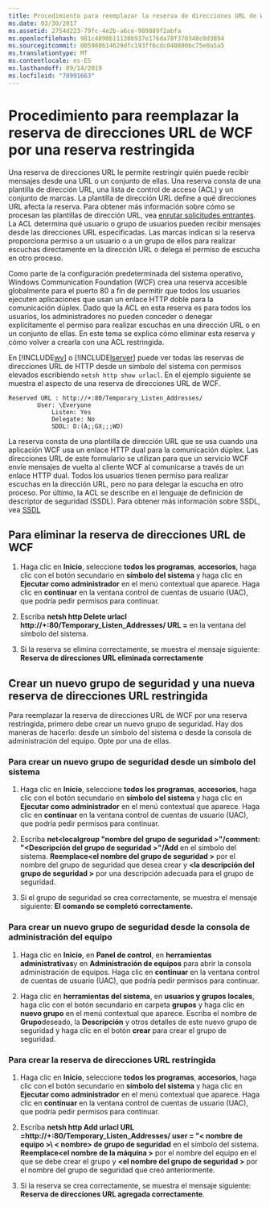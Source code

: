 ```yaml
---
title: Procedimiento para reemplazar la reserva de direcciones URL de WCF por una reserva restringida
ms.date: 03/30/2017
ms.assetid: 2754d223-79fc-4e2b-a6ce-989889f2abfa
ms.openlocfilehash: 981c4890b11130b937e176da78f378340c0d3894
ms.sourcegitcommit: 005980b14629dfc193ff6cdc040800bc75e0a5a5
ms.translationtype: MT
ms.contentlocale: es-ES
ms.lasthandoff: 09/14/2019
ms.locfileid: "70991663"
---
```

# <a name="how-to-replace-the-wcf-url-reservation-with-a-restricted-reservation"></a>Procedimiento para reemplazar la reserva de direcciones URL de WCF por una reserva restringida
Una reserva de direcciones URL le permite restringir quién puede recibir mensajes desde una URL o un conjunto de ellas. Una reserva consta de una plantilla de dirección URL, una lista de control de acceso (ACL) y un conjunto de marcas. La plantilla de dirección URL define a qué direcciones URL afecta la reserva. Para obtener más información sobre cómo se procesan las plantillas de dirección URL, vea [enrutar solicitudes entrantes](https://go.microsoft.com/fwlink/?LinkId=136764). La ACL determina qué usuario o grupo de usuarios pueden recibir mensajes desde las direcciones URL especificadas. Las marcas indican si la reserva proporciona permiso a un usuario o a un grupo de ellos para realizar escuchas directamente en la dirección URL o delega el permiso de escucha en otro proceso.  
  
 Como parte de la configuración predeterminada del sistema operativo, Windows Communication Foundation (WCF) crea una reserva accesible globalmente para el puerto 80 a fin de permitir que todos los usuarios ejecuten aplicaciones que usan un enlace HTTP doble para la comunicación dúplex. Dado que la ACL en esta reserva es para todos los usuarios, los administradores no pueden conceder o denegar explícitamente el permiso para realizar escuchas en una dirección URL o en un conjunto de ellas. En este tema se explica cómo eliminar esta reserva y cómo volver a crearla con una ACL restringida.  
  
 En [!INCLUDE[wv](../../../../includes/wv-md.md)] o [!INCLUDE[lserver](../../../../includes/lserver-md.md)] puede ver todas las reservas de direcciones URL de HTTP desde un símbolo del sistema con permisos elevados escribiendo `netsh http show urlacl`.  En el ejemplo siguiente se muestra el aspecto de una reserva de direcciones URL de WCF.  

```
Reserved URL : http://+:80/Temporary_Listen_Addresses/  
        User: \Everyone  
            Listen: Yes  
            Delegate: No  
            SDDL: D:(A;;GX;;;WD)  
```

 La reserva consta de una plantilla de dirección URL que se usa cuando una aplicación WCF usa un enlace HTTP dual para la comunicación dúplex. Las direcciones URL de este formulario se utilizan para que un servicio WCF envíe mensajes de vuelta al cliente WCF al comunicarse a través de un enlace HTTP dual. Todos los usuarios tienen permiso para realizar escuchas en la dirección URL, pero no para delegar la escucha en otro proceso. Por último, la ACL se describe en el lenguaje de definición de descriptor de seguridad (SSDL). Para obtener más información sobre SSDL, vea [SSDL](https://go.microsoft.com/fwlink/?LinkId=136789)  
  
## <a name="to-delete-the-wcf-url-reservation"></a>Para eliminar la reserva de direcciones URL de WCF  
  
1. Haga clic en **Inicio**, seleccione **todos los programas**, **accesorios**, haga clic con el botón secundario en **símbolo del sistema** y haga clic en **Ejecutar como administrador** en el menú contextual que aparece. Haga clic en **continuar** en la ventana control de cuentas de usuario (UAC), que podría pedir permisos para continuar.  
  
2. Escriba **netsh http Delete urlacl http://+:80/Temporary_Listen_Addresses/ URL =** en la ventana del símbolo del sistema.  
  
3. Si la reserva se elimina correctamente, se muestra el mensaje siguiente: **Reserva de direcciones URL eliminada correctamente**  
  
## <a name="creating-a-new-security-group-and-new-restricted-url-reservation"></a>Crear un nuevo grupo de seguridad y una nueva reserva de direcciones URL restringida  
 Para reemplazar la reserva de direcciones URL de WCF por una reserva restringida, primero debe crear un nuevo grupo de seguridad. Hay dos maneras de hacerlo: desde un símbolo del sistema o desde la consola de administración del equipo. Opte por una de ellas.  
  
### <a name="to-create-a-new-security-group-from-a-command-prompt"></a>Para crear un nuevo grupo de seguridad desde un símbolo del sistema  
  
1. Haga clic en **Inicio**, seleccione **todos los programas**, **accesorios**, haga clic con el botón secundario en **símbolo del sistema** y haga clic en **Ejecutar como administrador** en el menú contextual que aparece. Haga clic en **continuar** en la ventana control de cuentas de usuario (UAC), que podría pedir permisos para continuar.  
  
2. Escriba **net\<localgroup "nombre del grupo de seguridad >"/comment: "\<Descripción del grupo de seguridad >"/Add** en el símbolo del sistema. **Reemplace\<el nombre del grupo de seguridad >** por el nombre del grupo de seguridad que desea crear y  **\<la descripción del grupo de seguridad >** por una descripción adecuada para el grupo de seguridad.  
  
3. Si el grupo de seguridad se crea correctamente, se muestra el mensaje siguiente: **El comando se completó correctamente.**  
  
### <a name="to-create-a-new-security-group-from-the-computer-management-console"></a>Para crear un nuevo grupo de seguridad desde la consola de administración del equipo  
  
1. Haga clic en **Inicio**, en **Panel de control**, en **herramientas administrativas**y en **Administración de equipos** para abrir la consola administración de equipos. Haga clic en **continuar** en la ventana control de cuentas de usuario (UAC), que podría pedir permisos para continuar.  
  
2. Haga clic en **herramientas del sistema**, en **usuarios y grupos locales**, haga clic con el botón secundario en carpeta **grupos** y haga clic en **nuevo grupo** en el menú contextual que aparece. Escriba el nombre de **Grupo**deseado, la **Descripción** y otros detalles de este nuevo grupo de seguridad y haga clic en el botón **crear** para crear el grupo de seguridad.  
  
### <a name="to-create-the-restricted-url-reservation"></a>Para crear la reserva de direcciones URL restringida  
  
1. Haga clic en **Inicio**, seleccione **todos los programas**, **accesorios**, haga clic con el botón secundario en **símbolo del sistema** y haga clic en **Ejecutar como administrador** en el menú contextual que aparece. Haga clic en **continuar** en la ventana control de cuentas de usuario (UAC), que podría pedir permisos para continuar.  
  
2. Escriba **netsh http Add urlacl URL =http://+:80/Temporary_Listen_Addresses/ user = "\< nombre de equipo >\\ < nombre\> de grupo de seguridad** en el símbolo del sistema. **Reemplace\<el nombre de la máquina >** por el nombre del equipo en el que se debe crear el grupo y  **\<el nombre del grupo de seguridad >** por el nombre del grupo de seguridad que creó anteriormente.  
  
3. Si la reserva se crea correctamente, se muestra el mensaje siguiente: **Reserva de direcciones URL agregada correctamente**.
